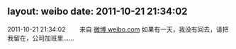 layout: weibo
date: 2011-10-21 21:34:02
---
<meta name="referrer" content="no-referrer" />

2011-10-21 21:34:02  &nbsp;&nbsp;&nbsp;&nbsp;&nbsp;&nbsp; 来自 <a href="http://weibo.com/" rel="nofollow">微博 weibo.com</a>
如果有一天，我没有回去，请把我留在，公司加班里…… ​​​

